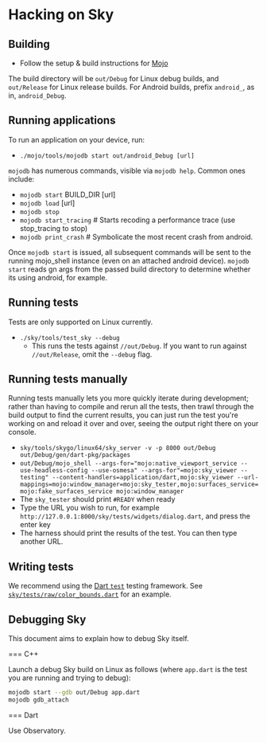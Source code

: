 Hacking on Sky
==============

Building
--------

* Follow the setup & build instructions for [Mojo](https://github.com/domokit/mojo)

The build directory will be `out/Debug` for Linux debug builds, and
`out/Release` for Linux release builds. For Android builds, prefix
`android_`, as in, `android_Debug`.

Running applications
--------------------

To run an application on your device, run:

* ``./mojo/tools/mojodb start out/android_Debug [url]``

`mojodb` has numerous commands, visible via `mojodb help`.  Common ones include:
* `mojodb start` BUILD_DIR [url]
* `mojodb load` [url]
* `mojodb stop`
* `mojodb start_tracing` # Starts recoding a performance trace (use stop_tracing to stop)
* `mojodb print_crash` # Symbolicate the most recent crash from android.

Once `mojodb start` is issued, all subsequent commands will be sent to
the running mojo_shell instance (even on an attached android device).
`mojodb start` reads gn args from the passed build directory to
determine whether its using android, for example.

Running tests
-------------

Tests are only supported on Linux currently.

* ``./sky/tools/test_sky --debug``
  * This runs the tests against ``//out/Debug``. If you want to run against
    ``//out/Release``, omit the ``--debug`` flag.

Running tests manually
----------------------

Running tests manually lets you more quickly iterate during
development; rather than having to compile and rerun all the tests,
then trawl through the build output to find the current results, you
can just run the test you're working on and reload it over and over,
seeing the output right there on your console.

* ``sky/tools/skygo/linux64/sky_server -v -p 8000 out/Debug out/Debug/gen/dart-pkg/packages``
* ``out/Debug/mojo_shell --args-for="mojo:native_viewport_service --use-headless-config --use-osmesa" --args-for"=mojo:sky_viewer --testing" --content-handlers=application/dart,mojo:sky_viewer --url-mappings=mojo:window_manager=mojo:sky_tester,mojo:surfaces_service=mojo:fake_surfaces_service mojo:window_manager``
* The ``sky_tester`` should print ``#READY`` when ready
* Type the URL you wish to run, for example ``http://127.0.0.1:8000/sky/tests/widgets/dialog.dart``, and press the enter key
* The harness should print the results of the test.  You can then type another URL.

Writing tests
-------------

We recommend using the [Dart
``test``](https://pub.dartlang.org/packages/test) testing framework.
See [``sky/tests/raw/color_bounds.dart``](tests/raw/color_bounds.dart)
for an example.

Debugging Sky
-------------

This document aims to explain how to debug Sky itself.

=== C++

Launch a debug Sky build on Linux as follows (where `app.dart` is the
test you are running and trying to debug):

```bash
mojodb start --gdb out/Debug app.dart
mojodb gdb_attach
```

=== Dart

Use Observatory.

